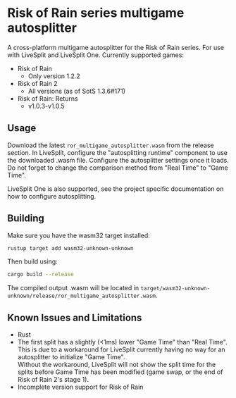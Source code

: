 # Risk of Rain series multigame autosplitter

A cross-platform multigame autosplitter for the Risk of Rain series.
For use with LiveSplit and LiveSplit One.
Currently supported games:

* Risk of Rain
  * Only version 1.2.2
* Risk of Rain 2
  * All versions (as of SotS 1.3.6#171)
* Risk of Rain: Returns
  * v1.0.3-v1.0.5

## Usage

Download the latest `ror_multigame_autosplitter.wasm` from the release section. In LiveSplit, configure the "autosplitting runtime" component to use the downloaded .wasm file. Configure the autosplitter settings once it loads. Do not forget to change the comparison method from "Real Time" to  "Game Time".

LiveSplit One is also supported, see the project specific documentation on how to configure autosplitting.

## Building

Make sure you have the wasm32 target installed:
```sh
rustup target add wasm32-unknown-unknown
```

Then build using:
```sh
cargo build --release
```

The compiled output .wasm will be located in `target/wasm32-unknown-unknown/release/ror_multigame_autosplitter.wasm`.

## Known Issues and Limitations
* Rust
* The first split has a slightly (<1ms) lower "Game Time" than "Real Time".  
  This is due to a workaround for LiveSplit currently having no way for an autosplitter to initialize "Game Time".  
  Without the workaround, LiveSplit will not show the split time for the splits before Game Time has been modified (game swap, or the end of Risk of Rain 2's stage 1).
* Incomplete version support for Risk of Rain

